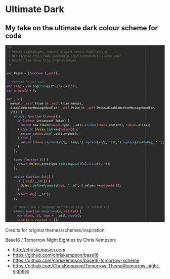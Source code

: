 # Ultimate Dark

## My take on the ultimate dark colour scheme for code

![Screenshot](screenshots/javascript.png)

Credits for original themes/schemes/inspiration:

Base16 / Tomorrow Night Eighties by Chris Kempson:
* http://chriskempson.com
* https://github.com/chriskempson/base16
* https://github.com/chriskempson/base16-tomorrow-scheme
* https://github.com/ChrisKempson/Tomorrow-Theme#tomorrow-night-eighties
